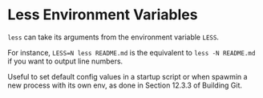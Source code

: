 # Less Environment Variables

`less` can take its arguments from the environment variable `LESS`.

For instance, `LESS=N less README.md` is the equivalent to `less -N
README.md` if you want to output line numbers.

Useful to set default config values in a startup script or when
spawmin a new process with its own env, as done in Section 12.3.3 of
Building Git.
